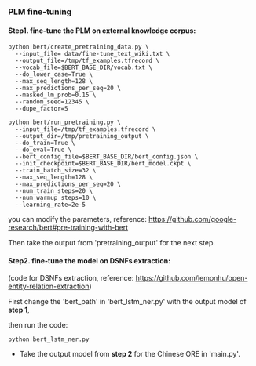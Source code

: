### PLM fine-tuning

#### Step1. fine-tune the PLM on external knowledge corpus:

```shell
python bert/create_pretraining_data.py \
  --input_file= data/fine-tune_text_wiki.txt \
  --output_file=/tmp/tf_examples.tfrecord \
  --vocab_file=$BERT_BASE_DIR/vocab.txt \
  --do_lower_case=True \
  --max_seq_length=128 \
  --max_predictions_per_seq=20 \
  --masked_lm_prob=0.15 \
  --random_seed=12345 \
  --dupe_factor=5
```

```shell
python bert/run_pretraining.py \
  --input_file=/tmp/tf_examples.tfrecord \
  --output_dir=/tmp/pretraining_output \
  --do_train=True \
  --do_eval=True \
  --bert_config_file=$BERT_BASE_DIR/bert_config.json \
  --init_checkpoint=$BERT_BASE_DIR/bert_model.ckpt \
  --train_batch_size=32 \
  --max_seq_length=128 \
  --max_predictions_per_seq=20 \
  --num_train_steps=20 \
  --num_warmup_steps=10 \
  --learning_rate=2e-5
```

you can modify the parameters, reference: https://github.com/google-research/bert#pre-training-with-bert

Then take the output from 'pretraining_output' for the next step.


#### Step2. fine-tune the model on DSNFs extraction:
(code for DSNFs extraction, reference: https://github.com/lemonhu/open-entity-relation-extraction)

First change the 'bert_path' in 'bert_lstm_ner.py' with the output model of **step 1**,

then run the code:

```shell
python bert_lstm_ner.py
```

* Take the output model from **step 2** for the Chinese ORE in 'main.py'.
